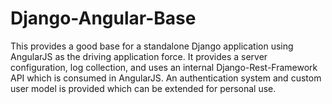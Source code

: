 # Django-Angular-Base

This provides a good base for a standalone Django application using AngularJS
as the driving application force. It provides a server configuration, log
collection, and uses an internal Django-Rest-Framework API which is consumed
in AngularJS. An authentication system and custom user model is provided which
can be extended for personal use.
